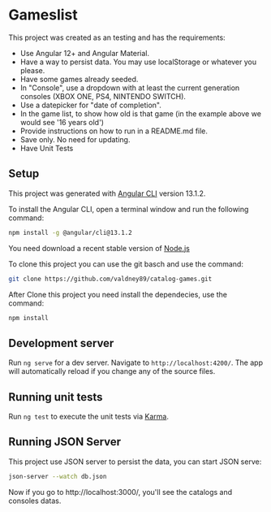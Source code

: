 # Gameslist

This project was created as an testing and has the requirements:

- Use Angular 12+ and Angular Material.
- Have a way to persist data. You may use localStorage or whatever you please.
- Have some games already seeded.
- In "Console", use a dropdown with at least the current generation consoles (XBOX ONE, PS4, NINTENDO SWITCH).
- Use a datepicker for "date of completion".
- In the game list, to show how old is that game (in the example above we would see '16 years old')
- Provide instructions on how to run in a README.md file.
- Save only. No need for updating.
- Have Unit Tests

## Setup

This project was generated with [Angular CLI](https://github.com/angular/angular-cli) version 13.1.2.

To install the Angular CLI, open a terminal window and run the following command:

```bash
npm install -g @angular/cli@13.1.2
```

You need download a recent stable version of [Node.js](https://nodejs.org/pt-br/download/)

To clone this project you can use the git basch and use the command:

```bash
git clone https://github.com/valdney89/catalog-games.git
```

After Clone this project you need install the dependecies, use the command:

```bash
npm install
```

## Development server

Run `ng serve` for a dev server. Navigate to `http://localhost:4200/`. The app will automatically reload if you change any of the source files.

## Running unit tests

Run `ng test` to execute the unit tests via [Karma](https://karma-runner.github.io).

## Running JSON Server

This project use JSON server to persist the data, you can start JSON serve:

```bash
json-server --watch db.json
```

Now if you go to http://localhost:3000/, you'll see the catalogs and consoles datas.
